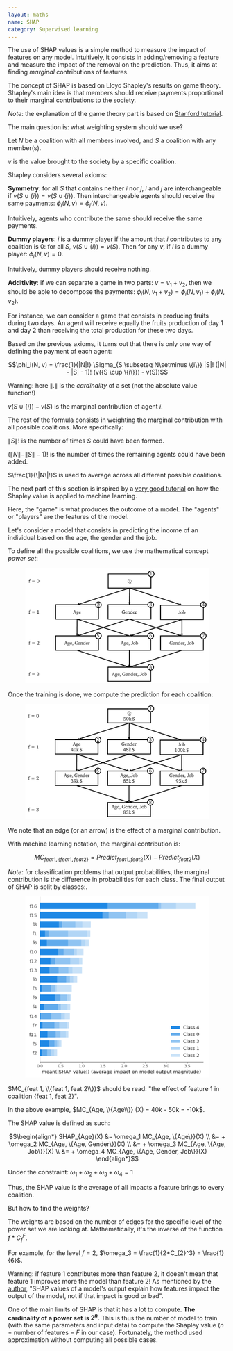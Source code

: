 ```yaml
---
layout: maths
name: SHAP
category: Supervised learning
---
```


The use of SHAP values is a simple method to measure the impact of features on any model. Intuitively, it consists in adding/removing a feature and measure the impact of the removal on the prediction. Thus, it aims at finding *marginal* contributions of features. 

The concept of SHAP is based on Lloyd Shapley's results on game theory. Shapley's main idea is that members should receive payments proportional to their marginal contributions to the society. 

*Note*: the explanation of the game theory part is based on <a class="cleanLinkSource" href="https://www.youtube.com/watch?v=qcLZMYPdpH4">Stanford tutorial</a>.

The main question is: what weighting system should we use?

Let $N$ be a coalition with all members involved, and $S$ a coalition with any member(s).

$v$ is the value brought to the society by a specific coalition.

Shapley considers several axioms:

**Symmetry**: for all $S$ that contains neither $i$ nor $j$, $i$ and $j$ are interchangeable if $v(S \cup \{i\})=v(S \cup \{j\})$. Then interchangeable agents should receive the same payments: $\phi_i(N,v)=\phi_j(N,v)$.

Intuitively, agents who contribute the same should receive the same payments.

**Dummy players**: $i$ is a dummy player if the amount that $i$ contributes to any coalition is $0$: for all $S$, $v(S \cup \{i\})=v(S)$. Then for any $v$, if $i$ is a dummy player: $\phi_i(N,v)=0$.

Intuitively, dummy players should receive nothing.

**Additivity**: if we can separate a game in two parts: $v=v_1 + v_2$, then we should be able to decompose the payments: $\phi_i(N, v_1+v_2) = \phi_i(N, v_1) + \phi_i(N, v_2)$.

For instance, we can consider a game that consists in producing fruits during two days. An agent will receive equally the fruits production of day 1 and day 2 than receiving the total production for these two days.

Based on the previous axioms, it turns out that there is only one way of defining the payment of each agent:

$$\phi_i(N, v) = \frac{1}{|N|!} \Sigma_{S \subseteq N\setminus \{i\}} |S|! (|N| - |S| - 1)! (v({S \cup \{i\}}) - v(S))$$

Warning: here $\|.\|$ is the *cardinality* of a set (not the absolute value function!)

$v({S \cup \{i\}}) - v(S)$ is the marginal contribution of agent $i$.

The rest of the formula consists in weighting the marginal contribution with all possible coalitions. More specifically:

$\|S\|!$ is the number of times $S$ could have been formed.

$(\|N\| - \|S\| - 1)!$ is the number of times the remaining agents could have been added.

$\frac{1}{\|N\|!}$ is used to average across all different possible coalitions.

The next part of this section is inspired by a <a class="cleanLinkSource" href="https://towardsdatascience.com/shap-explained-the-way-i-wish-someone-explained-it-to-me-ab81cc69ef30?">very good tutorial</a> on how the Shapley value is applied to machine learning.

Here, the "game" is what produces the outcome of a model. The "agents" or "players" are the features of the model.

Let's consider a model that consists in predicting the income of an individual based on the age, the gender and the job.

To define all the possible coalitions, we use the mathematical concept *power set*:

<figure>
    <img src="/assets/img/powerset_1.png">
</figure>

Once the training is done, we compute the prediction for each coalition:

<figure>
    <img src="/assets/img/powerset_2.png">
</figure>

We note that an edge (or an arrow) is the effect of a marginal contribution.

With machine learning notation, the marginal contribution is:

$$MC_{feat 1, \{feat 1, feat 2\}} = Predict_{feat 1, feat 2}(X) - Predict_{feat 2}(X)$$

*Note*: for classification problems that output probabilities, the marginal contribution is the difference in probabilities for each class. The final output of SHAP is split by classes:.

<figure>
    <img src="/assets/img/shap_classification.png">
</figure>

$MC_{feat 1, \\{feat 1, feat 2\\}}$ should be read: "the effect of feature 1 in coalition \{feat 1, feat 2\}".

In the above example, $MC_{Age, \\{Age\\}} (X) = 40k - 50k = -10k$.

The SHAP value is defined as such:

$$\begin{align*}
  SHAP_{Age}(X) &= \omega_1 MC_{Age, \{Age\}}(X)  \\
            &= + \omega_2 MC_{Age, \{Age, Gender\}}(X)  \\
	   &= + \omega_3 MC_{Age, \{Age, Job\}}(X) \\
	   &= + \omega_4 MC_{Age, \{Age, Gender, Job\}}(X)
\end{align*}$$

Under the constraint: $\omega_1 + \omega_2 + \omega_3 + \omega_4 = 1$

Thus, the SHAP value is the average of all impacts a feature brings to every coalition.

But how to find the weights?

The weights are based on the number of edges for the specific level of the power set we are looking at. Mathematically, it's the inverse of the function $f*C_{f}^F$.

For example, for the level $f=2$, $\omega_3 = \frac{1}{2*C_{2}^3} = \frac{1}{6}$.

Warning: if feature 1 contributes more than feature 2, it doesn't mean that feature 1 improves more the model than feature 2! As mentioned by the <a class="cleanLink" href="https://github.com/slundberg/shap/issues/367">author</a>, "SHAP values of a model's output explain how features impact the output of the model, not if that impact is good or bad".

One of the main limits of SHAP is that it has a lot to compute. **The cardinality of a power set is $2^n$.** This is thus the number of model to train (with the same parameters and input data) to compute the Shapley value ($n$ = number of features = $F$ in our case). Fortunately, the method used approximation without computing all possible cases.
